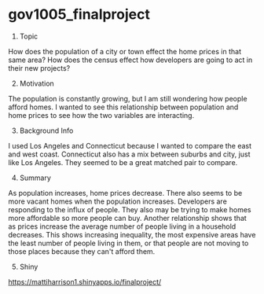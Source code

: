 # gov1005_finalproject

1.	Topic

How does the population of a city or town effect the home prices in that same area? 
How does the census effect how developers are going to act in their new projects? 

2.	Motivation

The population is constantly growing, but I am still wondering how people afford homes. I wanted to see this relationship between population and home prices to see how the two variables are interacting.

3.	Background Info

I used Los Angeles and Connecticut because I wanted to compare the east and west coast. Connecticut also has a mix between suburbs and city, just like Los Angeles. They seemed to be a great matched pair to compare. 

4.	Summary

As population increases, home prices decrease. There also seems to be more vacant homes when the population increases. Developers are responding to the influx of people. They also may be trying to make homes more affordable so more people can buy. Another relationship shows that as prices increase the average number of people living in a household decreases. This shows increasing inequality, the most expensive areas have the least number of people living in them, or that people are not moving to those places because they can't afford them.  

5. Shiny

https://mattiharrison1.shinyapps.io/finalproject/

